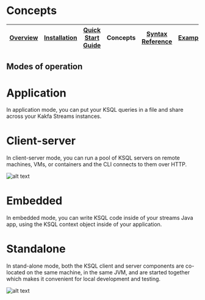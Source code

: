 # Concepts
| [Overview](/docs/) | [Installation](/docs/installation.md) | [Quick Start Guide](/docs/quickstart/) | Concepts | [Syntax Reference](/docs/syntax-reference.md) | [Examples](/docs/examples.md) | [FAQ](/docs/faq.md)  |
|----------|--------------|-------------|------------------|------------------|------------------|------------------|

## Modes of operation

# Application
In application mode, you can put your KSQL queries in a file and share across your Kakfa Streams instances. 

# Client-server
In client-server mode, you can run a pool of KSQL servers on remote machines, VMs, or containers and the CLI connects to them over HTTP.

![alt text](https://user-images.githubusercontent.com/2977624/29090617-fab5e930-7c34-11e7-9eee-0554192854d5.png)

# Embedded
In embedded mode, you can write KSQL code inside of your streams Java app, using the KSQL context object inside of your application.

# Standalone
In stand-alone mode, both the KSQL client and server components are co-located on the same machine, in the same JVM, and are started together which makes it convenient for local development and testing.

![alt text](https://user-images.githubusercontent.com/2977624/29090610-f4b11096-7c34-11e7-8a63-85c9ead22bc3.png)

  

